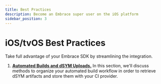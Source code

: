 ```yaml
---
title: Best Practices
description: Become an Embrace super user on the iOS platform
sidebar_position: 3
---
```


# iOS/tvOS Best Practices

Take full advantage of your Embrace SDK by streamlining the integration.

1. [**Automated Builds and dSYM Uploads.**](/ios/best-practices/ci-dsym-upload/) In this section, we'll discuss methods to organize your automated build workflow in order to retrieve dSYM artifacts and store them with your CI provider.
